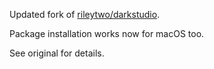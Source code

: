 Updated fork of [rileytwo/darkstudio](https://github.com/rileytwo/darkstudio).

Package installation works now for macOS too.

See original for details.